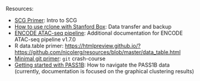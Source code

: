 Resources:
  - [SCG Primer](scg_primer.md): Intro to SCG 
  - [How to use rclone with Stanford Box](rclone_box.md): Data transfer and backup
  - [ENCODE ATAC-seq pipeline](ENCODE_atac_seq_pipeline.md): Additional documentation for ENCODE ATAC-seq pipeline v1.7.0  
  - R data.table primer: https://htmlpreview.github.io/?https://github.com/nicolerg/resources/blob/master/data_table.html
  - [Minimal git primer](minimal_git_primer.md): `git` crash-course 
  - [Getting started with PASS1B](getting_started_with_pass1b.md): How to navigate the PASS1B data (currently, documentation is focused on the graphical clustering results)  

